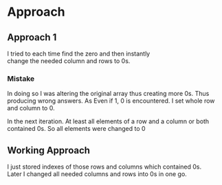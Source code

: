 # Approach

## Approach 1

I tried to each time find the zero and then instantly  
change the needed column and rows to 0s.

### Mistake

In doing so I was altering the original array thus creating more 0s.
Thus producing wrong answers.
As Even if 1, 0 is encountered.
I set whole row and column to 0.

In the next iteration.
At least all elements of a row and a column or both contained 0s.
So all elements were changed to 0  

## Working Approach

I just stored indexes of those rows and columns which contained 0s.  
Later I changed all needed columns and rows into 0s in one go.  
